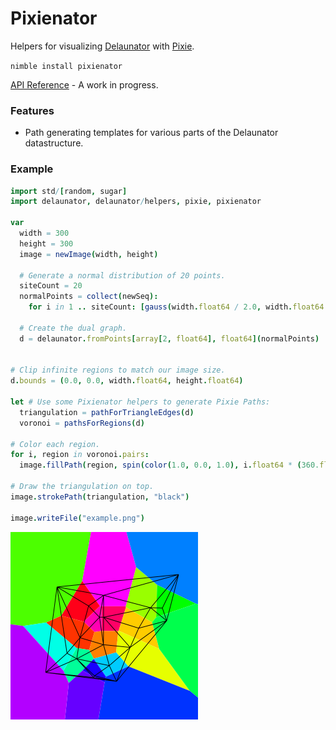 # Pixienator
Helpers for visualizing [Delaunator](https://github.com/patternspandemic/delaunator-nim) with [Pixie](https://github.com/treeform/pixie).

`nimble install pixienator`

[API Reference](https://patternspandemic.github.io/pixienator/) - A work in progress.

### Features
- Path generating templates for various parts of the Delaunator datastructure.

### Example
```nim
import std/[random, sugar]
import delaunator, delaunator/helpers, pixie, pixienator

var
  width = 300
  height = 300
  image = newImage(width, height)

  # Generate a normal distribution of 20 points.
  siteCount = 20
  normalPoints = collect(newSeq):
    for i in 1 .. siteCount: [gauss(width.float64 / 2.0, width.float64 / 6.0), gauss(height.float64 / 2.0, height.float64 / 6.0)]

  # Create the dual graph.
  d = delaunator.fromPoints[array[2, float64], float64](normalPoints)


# Clip infinite regions to match our image size.
d.bounds = (0.0, 0.0, width.float64, height.float64)

let # Use some Pixienator helpers to generate Pixie Paths:
  triangulation = pathForTriangleEdges(d)
  voronoi = pathsForRegions(d)

# Color each region.
for i, region in voronoi.pairs:
  image.fillPath(region, spin(color(1.0, 0.0, 1.0), i.float64 * (360.float64 / voronoi.len.float64)))

# Draw the triangulation on top.
image.strokePath(triangulation, "black")

image.writeFile("example.png")

```
<img src="images/example.png" alt="Image output from example code above.">
